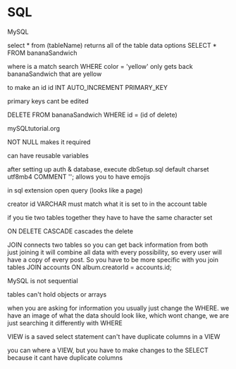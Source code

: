 # SQL

MySQL

select * from (tableName) returns all of the table data options
SELECT * FROM bananaSandwich

where is a match search
WHERE color = 'yellow'                only gets back bananaSandwich that are yellow 

to make an id 
id INT AUTO_INCREMENT PRIMARY_KEY

primary keys cant be edited

DELETE FROM bananaSandwich WHERE id = (id of delete)

mySQLtutorial.org

NOT NULL    makes it required

can have reusable variables 


after setting up auth & database, execute dbSetup.sql
default charset utf8mb4 COMMENT '';           allows you to have emojis

in sql extension open query (looks like a page)

creator id VARCHAR must match what it is set to in the account table

if you tie two tables together they have to have the same character set 

ON DELETE CASCADE     cascades the delete

JOIN connects two tables so you can get back information from both   
just joining it will combine all data with every possibility, so every user will have a copy of every post. So you have to be more specific with you join tables
JOIN accounts ON album.creatorId = accounts.id;

MySQL is not sequential

tables can't hold objects or arrays

when you are asking for information you usually just change the WHERE.
we have an image of what the data should look like, which wont change, we are just searching it differently with WHERE

VIEW is a saved select statement 
can't have duplicate columns in a VIEW

you can where a VIEW, but you have to make changes to the SELECT because it cant have duplicate columns

